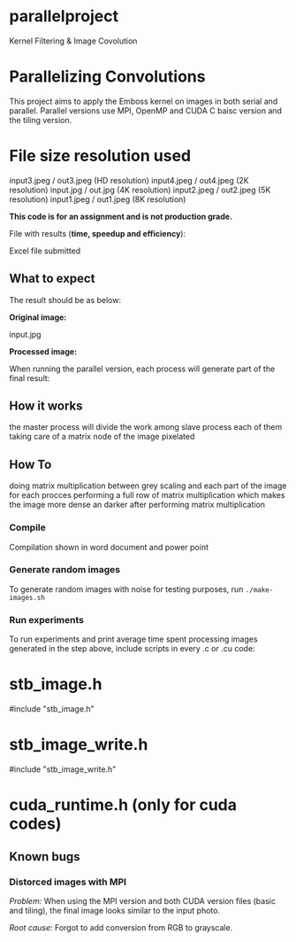 # parallelproject
Kernel Filtering & Image Covolution
# Parallelizing Convolutions

This project aims to apply the Emboss kernel on images in both serial and parallel. Parallel versions use MPI, OpenMP and CUDA C baisc version and the tiling version.
# File size resolution used 

input3.jpeg / out3.jpeg (HD resolution)
input4.jpeg / out4.jpeg (2K resolution)
input.jpg / out.jpg (4K resolution)
input2.jpeg / out2.jpeg (5K resolution)
input1.jpeg / out1.jpeg (8K resolution)

**This code is for an assignment and is not production grade.**

File with results (**time, speedup and efficiency**):

Excel file submitted

## What to expect

The result should be as below:

**Original image:**

input.jpg

**Processed image:**

When running the parallel version, each process will generate part of the final result:

## How it works

the master process will divide the work among slave process each of them taking care of a matrix node of the image pixelated

## How To

doing matrix multiplication between grey scaling and each part of the image for each procces performing a full row of matrix multiplication which makes the image more dense an darker after performing matrix multiplication

### Compile

Compilation shown in word document and power point

### Generate random images

To generate random images with noise for testing purposes, run `./make-images.sh`


### Run experiments
To run experiments and print average time spent processing images generated in the step above, include scripts in every .c or .cu code:

# stb_image.h
#include "stb_image.h"

# stb_image_write.h
#include "stb_image_write.h"

# cuda_runtime.h (only for cuda codes)

## Known bugs
### Distorced images with MPI

*Problem:*  When using the MPI version and both CUDA version files (basic and tiling), the final image looks similar to the input photo.

*Root cause:* Forgot to add conversion from RGB to grayscale.

